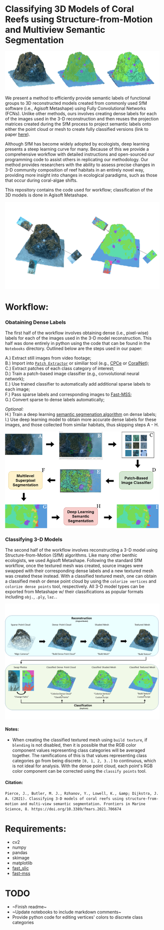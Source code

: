 # Classifying 3D Models of Coral Reefs using Structure-from-Motion and Multiview Semantic Segmentation


![side-by-side](Figures/side_by_side.png)


We present a method to efficiently provide semantic labels of functional groups to 3D reconstructed models created from commonly used SfM software (i.e., Agisoft Metashape) using Fully Convolutional Networks (FCNs). Unlike other methods, ours involves creating dense labels for each of the images used in the 3-D reconstruction and then reuses the projection matrices created during the SfM process to project semantic labels onto either the point cloud or mesh to create fully classified versions (link to paper [here](https://www.frontiersin.org/articles/10.3389/fmars.2021.706674/full)).  

Although SfM has become widely adopted by ecologists, deep learning presents a steep learning curve for many. Because of this we provide a comprehensive workflow with detailed instructions and open-sourced our programming code to assist others in replicating our methodology. Our method provides researchers with the ability to assess precise changes in 3-D community composition of reef habitats in an entirely novel way, providing more insight into changes in ecological paradigms, such as those that occur during coral-algae shifts.  

This repository contains the code used for workflow; classification of the 3D models is done in Agisoft Metashape.


![side-by-side](Figures/3d-classification.png)


# Workflow:    

### Obataining Dense Labels

The first half of the workflow involves obtaining dense (i.e., pixel-wise) labels for each of the images used in the 3-D model reconstruction. This half was done entirely in python using the code that can be found in the `Notebooks` directory. Outlined below are the steps used in our paper:

A.) Extract still images from video footage;  
B.) Import into [`Patch Extractor`](https://github.com/JordanMakesMaps/3D-Model-Classification/releases) or similiar tool (e.g., [CPCe](https://hcas.nova.edu/tools-and-resources/cpce/index.html) or [CoralNet](https://coralnet.ucsd.edu/));  
C.) Extract patches of each class category of interest;    
D.) Train a patch-based image classifier (e.g., convolutional neural network);  
E.) Use trained classifier to automatically add additional sparse labels to each image;  
F.) Pass sparse labels and corresponding images to [Fast-MSS](https://github.com/JordanMakesMaps/Fast-Multilevel-Superpixel-Segmentation);    
G.) Convert sparse to dense labels automatically;    

*Optional:*  
H.) Train a deep learning [semantic segmenation algorithm](https://github.com/qubvel/segmentation_models) on dense labels;  
I.) Use deep learning model to obtain more accurate dense labels for these images, and those collected from similar habitats, thus skipping steps A - H.  

![getting_dense_labels](Figures/getting_dense_labels.png)


### Classifying 3-D Models

The second half of the workflow involves reconstructing a 3-D model using Structure-from-Motion (SfM) algorithms. Like many other benthic ecologists, we used Agisoft Metashape. Following the standard SfM workflow, once the textured mesh was created, source images were swapped with their corresponding dense labels and a new textured mesh was created these instead. With a classified textured mesh, one can obtain a classified mesh or dense point cloud by using the `colorize vertices` and `colorize dense points` tool, respectively. All 3-D model types can be exported from Metashape w/ their classifications as popular formats including `obj.`, `.ply`, `laz.`.

![3d-model-classification-workflow](Figures/3d_model_classification_workflow.png)

#### Notes:
- When creating the classified textured mesh using `build texture`, if `blending` is not disabled, then it is possible that the RGB color component values representing class categories will be averaged together. The ramifications of this is that values representing class categories go from being discrete `[0, 1, 2, 3..]` to continuous, which is not ideal for analysis. With the dense point cloud, each point's RGB color component can be corrected using the `classify points` tool. 

#### Citation:

`
Pierce, J., Butler, M. J., Rzhanov, Y., Lowell, K., &amp; Dijkstra, J. A. (2021). Classifying 3-D models of coral reefs using structure-from-motion and multi-view semantic segmentation. Frontiers in Marine Science, 8. https://doi.org/10.3389/fmars.2021.706674 
`

# Requirements:  
- cv2
- numpy
- pandas
- skimage
- matplotlib
- [fast_slic](https://github.com/Algy/fast-slic)
- [fast-mss](https://github.com/JordanMakesMaps/Fast-Multilevel-Superpixel-Segmentation) 

# TODO
- ~Finish readme~
- ~Update notebooks to include markdown comments~
- Provide python code for editing vertices' colors to discrete class categories
